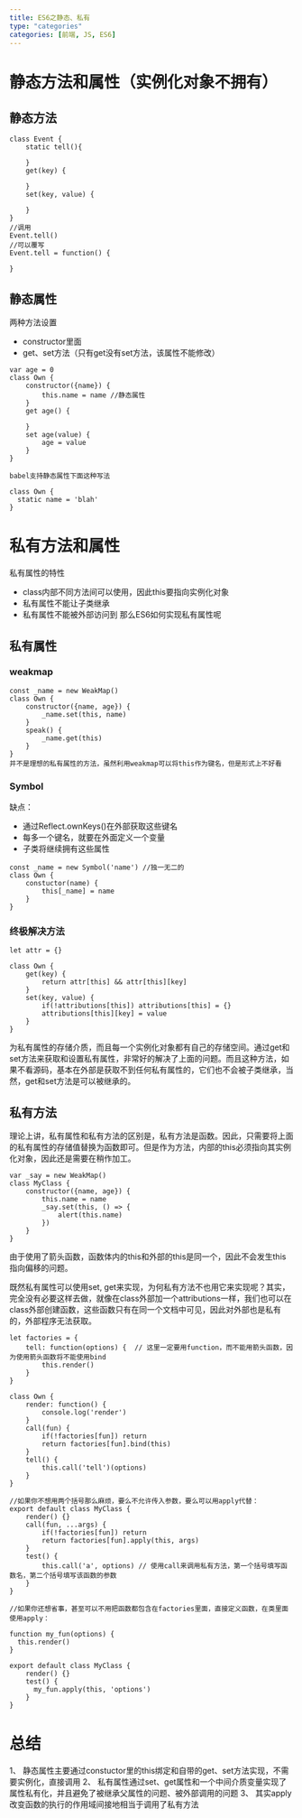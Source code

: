 ```yaml
---
title: ES6之静态、私有
type: "categories"
categories: [前端, JS, ES6]
---
```

# 静态方法和属性（实例化对象不拥有）

## 静态方法
```
class Event {
	static tell(){

	}
	get(key) {

	}
	set(key, value) {

	}
}
//调用
Event.tell()
//可以覆写
Event.tell = function() {
	
}
```
## 静态属性
两种方法设置
- constructor里面
- get、set方法（只有get没有set方法，该属性不能修改）

```
var age = 0
class Own {
	constructor({name}) {
		this.name = name //静态属性
	}
	get age() {

	}
	set age(value) {
		age = value
	}
}

babel支持静态属性下面这种写法

class Own {
  static name = 'blah'
}
```

# 私有方法和属性
私有属性的特性
- class内部不同方法间可以使用，因此this要指向实例化对象
- 私有属性不能让子类继承
- 私有属性不能被外部访问到
那么ES6如何实现私有属性呢

## 私有属性

### weakmap

```
const _name = new WeakMap()
class Own {
	constructor({name, age}) {
		_name.set(this, name)
	}
	speak() {
		_name.get(this)
	}
}
并不是理想的私有属性的方法，虽然利用weakmap可以将this作为键名，但是形式上不好看
```


### Symbol
缺点：
- 通过Reflect.ownKeys()在外部获取这些键名
- 每多一个键名，就要在外面定义一个变量
- 子类将继续拥有这些属性
```
const _name = new Symbol('name') //独一无二的
class Own {
	constuctor(name) {
		this[_name] = name
	}	
}

```
### 终极解决方法

```
let attr = {}

class Own {
	get(key) {
		return attr[this] && attr[this][key]
	}
	set(key, value) {
		if(!attributions[this]) attributions[this] = {}
		attributions[this][key] = value
	}
}
```
为私有属性的存储介质，而且每一个实例化对象都有自己的存储空间。通过get和set方法来获取和设置私有属性，非常好的解决了上面的问题。而且这种方法，如果不看源码，基本在外部是获取不到任何私有属性的，它们也不会被子类继承，当然，get和set方法是可以被继承的。

## 私有方法

理论上讲，私有属性和私有方法的区别是，私有方法是函数。因此，只需要将上面的私有属性的存储值替换为函数即可。但是作为方法，内部的this必须指向其实例化对象，因此还是需要在稍作加工。

```
var _say = new WeakMap()
class MyClass {
    constructor({name, age}) {
        this.name = name
        _say.set(this, () => {
            alert(this.name)
        })
    }
}
```
由于使用了箭头函数，函数体内的this和外部的this是同一个，因此不会发生this指向偏移的问题。

既然私有属性可以使用set, get来实现，为何私有方法不也用它来实现呢？其实，完全没有必要这样去做，就像在class外部加一个attributions一样，我们也可以在class外部创建函数，这些函数只有在同一个文档中可见，因此对外部也是私有的，外部程序无法获取。

```
let factories = {
	tell: function(options) {  // 这里一定要用function，而不能用箭头函数，因为使用箭头函数将不能使用bind
		this.render()
	}
}

class Own {
	render: function() {
		console.log('render')
	}
	call(fun) {
		if(!factories[fun]) return
		return factories[fun].bind(this)
	}
	tell() {
		this.call('tell')(options)
	}
}

//如果你不想用两个括号那么麻烦，要么不允许传入参数，要么可以用apply代替：
export default class MyClass {
    render() {}
    call(fun, ...args) {
        if(!factories[fun]) return
        return factories[fun].apply(this, args)
    }
    test() {
        this.call('a', options) // 使用call来调用私有方法，第一个括号填写函数名，第二个括号填写该函数的参数
    }
}

//如果你还想省事，甚至可以不用把函数都包含在factories里面，直接定义函数，在类里面使用apply：

function my_fun(options) {
  this.render()
}

export default class MyClass {
    render() {}
    test() {
      my_fun.apply(this, 'options')
    }
}
```
# 总结
1、 静态属性主要通过constuctor里的this绑定和自带的get、set方法实现，不需要实例化，直接调用
2、 私有属性通过set、get属性和一个中间介质变量实现了属性私有化，并且避免了被继承父属性的问题、被外部调用的问题
3、 其实apply改变函数的执行的作用域间接地相当于调用了私有方法